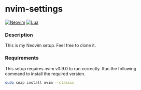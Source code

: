 # nvim-settings
[![Neovim](https://img.shields.io/badge/NeoVim-%2357A143.svg?&style=for-the-badge&logo=neovim&logoColor=white)](https://neovim.io/)
[![Lua](https://img.shields.io/badge/Lua-2C2D72?style=for-the-badge&logo=lua&logoColor=white)](https://www.lua.org/)

### Description
This is my Neovim setup. Feel free to clone it.

### Requirements
This setup requires nvim v0.9.0 to run correctly. Run the following command to install the required version.

```sh
sudo snap install nvim --classic
```
